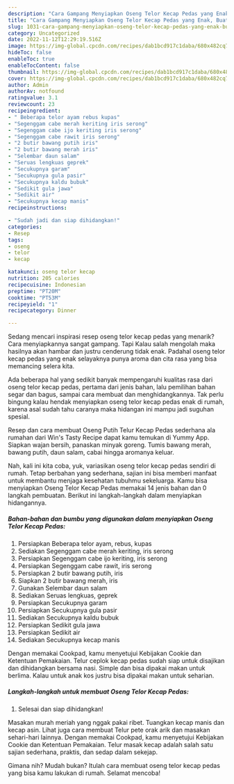 ```yaml
---
description: "Cara Gampang Menyiapkan Oseng Telor Kecap Pedas yang Enak, Buat Buka Puasa Bisa Manjain Lidah"
title: "Cara Gampang Menyiapkan Oseng Telor Kecap Pedas yang Enak, Buat Buka Puasa Bisa Manjain Lidah"
slug: 1031-cara-gampang-menyiapkan-oseng-telor-kecap-pedas-yang-enak-buat-buka-puasa-bisa-manjain-lidah
category: Uncategorized
date: 2022-11-12T12:29:19.516Z
image: https://img-global.cpcdn.com/recipes/dab1bcd917c1daba/680x482cq70/oseng-telor-kecap-pedas-foto-resep-utama.jpg
hideToc: false
enableToc: true
enableTocContent: false
thumbnail: https://img-global.cpcdn.com/recipes/dab1bcd917c1daba/680x482cq70/oseng-telor-kecap-pedas-foto-resep-utama.jpg
cover: https://img-global.cpcdn.com/recipes/dab1bcd917c1daba/680x482cq70/oseng-telor-kecap-pedas-foto-resep-utama.jpg
author: Admin
authorAv: notfound
ratingvalue: 3.1
reviewcount: 23
recipeingredient:
- " Beberapa telor ayam rebus kupas"
- "Segenggam cabe merah keriting iris serong"
- "Segenggam cabe ijo keriting iris serong"
- "Segenggam cabe rawit iris serong"
- "2 butir bawang putih iris"
- "2 butir bawang merah iris"
- "Selembar daun salam"
- "Seruas lengkuas geprek"
- "Secukupnya garam"
- "Secukupnya gula pasir"
- "Secukupnya kaldu bubuk"
- "Sedikit gula jawa"
- "Sedikit air"
- "Secukupnya kecap manis"
recipeinstructions:

- "Sudah jadi dan siap dihidangkan!"
categories:
- Resep
tags:
- oseng
- telor
- kecap

katakunci: oseng telor kecap 
nutrition: 205 calories
recipecuisine: Indonesian
preptime: "PT20M"
cooktime: "PT53M"
recipeyield: "1"
recipecategory: Dinner

---
```



Sedang mencari inspirasi resep oseng telor kecap pedas yang menarik? Cara menyiapkannya sangat gampang. Tapi Kalau salah mengolah maka hasilnya akan hambar dan justru cenderung tidak enak. Padahal oseng telor kecap pedas yang enak selayaknya punya aroma dan cita rasa yang bisa memancing selera kita.


Ada beberapa hal yang sedikit banyak mempengaruhi kualitas rasa dari oseng telor kecap pedas, pertama dari jenis bahan, lalu pemilihan bahan segar dan bagus, sampai cara membuat dan menghidangkannya. Tak perlu bingung kalau hendak menyiapkan oseng telor kecap pedas enak di rumah, karena asal sudah tahu caranya maka hidangan ini mampu jadi suguhan spesial.

Resep dan cara membuat Oseng Putih Telur Kecap Pedas sederhana ala rumahan dari Win&#39;s Tasty Recipe dapat kamu temukan di Yummy App. Siapkan wajan bersih, panaskan minyak goreng. Tumis bawang merah, bawang putih, daun salam, cabai hingga aromanya keluar.


Nah, kali ini kita coba, yuk, variasikan oseng telor kecap pedas sendiri di rumah. Tetap berbahan yang sederhana, sajian ini bisa memberi manfaat untuk membantu menjaga kesehatan tubuhmu sekeluarga. Kamu bisa menyiapkan Oseng Telor Kecap Pedas memakai 14 jenis bahan dan 0 langkah pembuatan. Berikut ini langkah-langkah dalam menyiapkan hidangannya.

<!--inarticleads1-->

##### Bahan-bahan dan bumbu yang digunakan dalam menyiapkan Oseng Telor Kecap Pedas:

1. Persiapkan  Beberapa telor ayam, rebus, kupas
1. Sediakan Segenggam cabe merah keriting, iris serong
1. Persiapkan Segenggam cabe ijo keriting, iris serong
1. Persiapkan Segenggam cabe rawit, iris serong
1. Persiapkan 2 butir bawang putih, iris
1. Siapkan 2 butir bawang merah, iris
1. Gunakan Selembar daun salam
1. Sediakan Seruas lengkuas, geprek
1. Persiapkan Secukupnya garam
1. Persiapkan Secukupnya gula pasir
1. Sediakan Secukupnya kaldu bubuk
1. Persiapkan Sedikit gula jawa
1. Persiapkan Sedikit air
1. Sediakan Secukupnya kecap manis


Dengan memakai Cookpad, kamu menyetujui Kebijakan Cookie dan Ketentuan Pemakaian. Telur ceplok kecap pedas sudah siap untuk disajikan dan dihidangkan bersama nasi. Simple dan bisa dipakai makan untuk berlima. Kalau untuk anak kos justru bisa dipakai makan untuk seharian. 

<!--inarticleads2-->

##### Langkah-langkah untuk membuat Oseng Telor Kecap Pedas:


1. Selesai dan siap dihidangkan!

Masakan murah meriah yang nggak pakai ribet. Tuangkan kecap manis dan kecap asin. Lihat juga cara membuat Telur pete orak arik dan masakan sehari-hari lainnya. Dengan memakai Cookpad, kamu menyetujui Kebijakan Cookie dan Ketentuan Pemakaian. Telur masak kecap adalah salah satu sajian sederhana, praktis, dan sedap dalam sekejap. 

Gimana nih? Mudah bukan? Itulah cara membuat oseng telor kecap pedas yang bisa kamu lakukan di rumah. Selamat mencoba!
